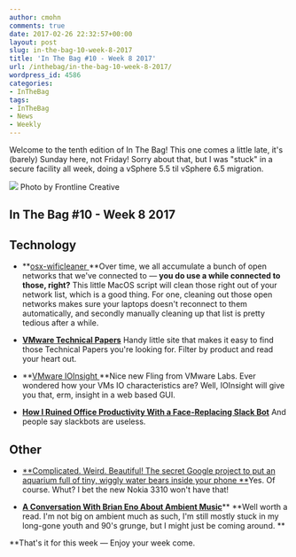 ```yaml
---
author: cmohn
comments: true
date: 2017-02-26 22:32:57+00:00
layout: post
slug: in-the-bag-10-week-8-2017
title: 'In The Bag #10 - Week 8 2017'
url: /inthebag/in-the-bag-10-week-8-2017/
wordpress_id: 4586
categories:
- InTheBag
tags:
- InTheBag
- News
- Weekly
---
```


Welcome to the tenth edition of In The Bag!
This one comes a little late, it's (barely) Sunday here, not Friday! Sorry about that, but I was "stuck" in a secure facility all week, doing a vSphere 5.5 til vSphere 6.5 migration.

[![](/img/frontline-creative-178990-644x429.jpg)](https://unsplash.com/@frontlinecreative) Photo by Frontline Creative

<!--more-->



## In The Bag #10 - Week 8 2017





## Technology







  * **[osx-wificleaner
](https://github.com/mubix/osx-wificleaner)**Over time, we all accumulate a bunch of open networks that we've connected to — **you do use a while connected to those, right?** This little MacOS script will clean those right out of your network list, which is a good thing. For one, cleaning out those open networks makes sure your laptops doesn't reconnect to them automatically, and secondly manually cleaning up that list is pretty tedious after a while.


  * [**VMware Technical Papers**](http://www.vmware.com/techpapers.html#/?client=tech_paper&num=25&filter=0&site=tech_paper&ie=UTF-8&oe=UTF-8&getfields=*&partialfields=(default:default)&requiredfields=&entqr=0&start=0&sort=meta:revisionDate:D&tlen=200&numgm=3&cn=vmware&cc=en&cid=&tid=&stype=main)
Handy little site that makes it easy to find those Technical Papers you're looking for. Filter by product and read your heart out.


  * **[VMware IOInsight
](https://labs.vmware.com/flings/ioinsight#summary)**Nice new Fling from VMware Labs. Ever wondered how your VMs IO characteristics are? Well, IOInsight will give you that, erm, insight in a web based GUI.


  * **[How I Ruined Office Productivity With a Face-Replacing Slack Bot](http://blog.zikes.me/post/how-i-ruined-office-productivity-with-a-slack-bot/)**
And people say slackbots are useless.





## Other







  * [**Complicated. Weird. Beautiful! The secret Google project to put an aquarium full of tiny, wiggly water bears inside your phone
**](http://venturebeat.com/2017/02/24/complicated-weird-beautiful-the-secret-google-project-to-put-an-aquarium-full-of-tiny-wiggly-water-bears-inside-your-phone/)Yes. Of course. Whut? I bet the new Nokia 3310 won't have that!


  * **[A Conversation With Brian Eno About Ambient Music](http://pitchfork.com/features/interview/10023-a-conversation-with-brian-eno-about-ambient-music/)****
**Well worth a read. I'm not big on ambient much as such, I'm still mostly stuck in my long-gone youth and 90's grunge, but I might just be coming around.
**

**That's it for this week — Enjoy your week come.

